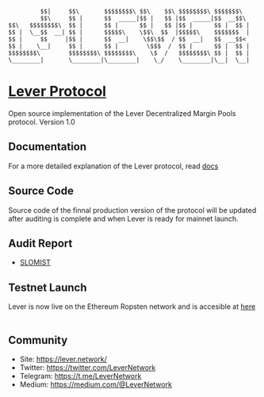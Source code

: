 ```
         $$|     $$\       $$$$$$$$\ $$\    $$\ $$$$$$$$\ $$$$$$$\  
         $$\     $$ |      $$  _____|$$ |   $$ |$$  _____|$$  __$$\ 
$$\   $$$$$$$$\  $$ |      $$ |      $$ |   $$ |$$ |      $$ |  $$ |
$$ |  \__$$  __| $$ |      $$$$$\    \$$\  $$  |$$$$$\    $$$$$$$  |
$$ |     $$     |$$ |      $$  __|    \$$\$$  / $$  __|   $$  __$$< 
$$ |    \__|     $$ |      $$ |        \$$$  /  $$ |      $$ |  $$ |
$$$$$$$$\        $$$$$$$$\ $$$$$$$$\    \$  /   $$$$$$$$\ $$ |  $$ |
\________|       \________|\________|    \_/    \________|\__|  \__|
``` 

# [Lever Protocol](https://www.lever.network)
Open source implementation of the Lever Decentralized Margin Pools protocol. Version 1.0
&nbsp;
## Documentation
For a more detailed explanation of the Lever protocol, read [docs](https://docs.lever.network)
&nbsp;
## Source Code
Source code of the finnal production version of the protocol will be updated after auditing is complete and when Lever is ready for mainnet launch.
&nbsp;
## Audit Report
- [SLOMIST](https://www.lever.network/Audit-Report.pdf)
&nbsp;
## Testnet Launch
Lever is now live on the Ethereum Ropsten network and is accesible at [here](https://ropsten.lever.network)
&nbsp;
## Community
- Site: https://lever.network/
- Twitter: https://twitter.com/LeverNetwork
- Telegram: https://t.me/LeverNetwork
- Medium: https://medium.com/@LeverNetwork
